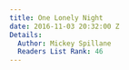 ```yaml
---
title: One Lonely Night
date: 2016-11-03 20:32:00 Z
Details:
  Author: Mickey Spillane
  Readers List Rank: 46
---
```


